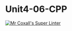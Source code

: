 # Unit4-06-CPP
[![Mr Coxall's Super Linter](https://github.com/ICS3U-C-Programming-ReidM/Unit4-06-CPP/workflows/Mr%20Coxall's%20Super%20Linter/badge.svg)](https://github.com/ICS3U-C-Programming-ReidM/Unit4-06-CPP/actions/)
